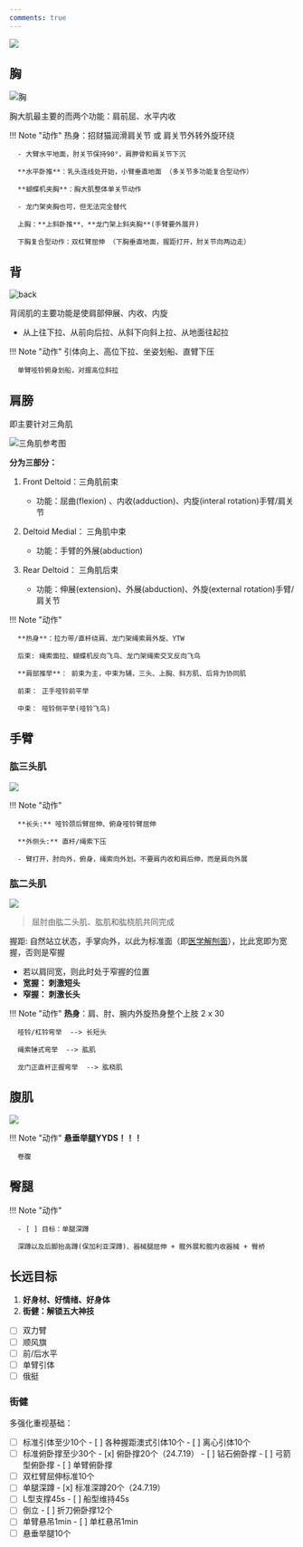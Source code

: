 ```yaml
---
comments: true
---
```


![](./assets/人体肌肉分布.png)

## 胸

![胸](./assets/胸肌.png)

胸大肌最主要的而两个功能：肩前屈、水平内收

!!! Note "动作"
      热身：招财猫润滑肩关节 或 肩关节外转外旋环绕

      - 大臂水平地面，肘关节保持90°，肩胛骨和肩关节下沉

      **水平卧推**：乳头连线处开始，小臂垂直地面 （多关节多功能复合型动作）

      **蝴蝶机夹胸**：胸大肌整体单关节动作

      - 龙门架夹胸也可，但无法完全替代

      上胸：**上斜卧推**、**龙门架上斜夹胸**(手臂要外展开)

      下胸复合型动作：双杠臂屈伸 （下胸垂直地面，握距打开，肘关节向两边走）


## 背
![back](https://pica.zhimg.com/70/v2-45bdc72779e94173fadf5b1309595fc5_1440w.avis?source=172ae18b&biz_tag=Post)

背阔肌的主要功能是使肩部伸展、内收、内旋

- 从上往下拉、从前向后拉、从斜下向斜上拉、从地面往起拉 

!!! Note "动作"
      引体向上、高位下拉、坐姿划船、直臂下压

      单臂哑铃俯身划船，对握高位斜拉

## 肩膀

即主要针对三角肌

![三角肌参考图](./assets/三角肌.png) 

**分为三部分：**

1. Front Deltoid：三角肌前束

      - 功能：屈曲(flexion) 、内收(adduction)、内旋(interal rotation)手臂/肩关节

2. Deltoid Medial： 三角肌中束
   
      - 功能：手臂的外展(abduction)

3. Rear Deltoid： 三角肌后束

      - 功能：伸展(extension)、外展(abduction)、外旋(external rotation)手臂/肩关节

!!! Note "动作"

      **热身**：拉力带/直杆绕肩、龙门架绳索肩外旋、YTW
       
      后束: 绳索面拉、蝴蝶机反向飞鸟、龙门架绳索交叉反向飞鸟

      **肩部推举**： 前束为主，中束为辅，三头、上胸、斜方肌、后背为协同肌
      
      前束： 正手哑铃前平举 

      中束： 哑铃侧平举(哑铃飞鸟)


## 手臂

### 肱三头肌
![](./assets/肱三头肌.png)

!!! Note "动作"

      **长头:** 哑铃颈后臂屈伸、俯身哑铃臂屈伸 
      
      **外侧头:** 直杆/绳索下压

      - 臂打开，肘向外，俯身，绳索向外划。不要肩内收和肩后伸，而是肩向外展

### 肱二头肌
![](./assets/肱二头肌.jpg)

> 屈肘由肱二头肌、肱肌和肱桡肌共同完成

握距: 自然站立状态，手掌向外，以此为标准面（即[医学解刨面](https://5b0988e595225.cdn.sohucs.com/images/20171012/0d266102fd064e539833cb155a86eac9.jpg)），比此宽即为宽握，否则是窄握

- 若以肩同宽，则此时处于窄握的位置
- **宽握： 刺激短头**
- **窄握： 刺激长头**

!!! Note "动作"
      **热身**：肩、肘、腕内外旋热身整个上肢 2 x 30

      哑铃/杠铃弯举  --> 长短头
      
      绳索锤式弯举  --> 肱肌
      
      龙门正直杆正握弯举  --> 肱桡肌


## 腹肌
![](./assets/腹肌.png)

!!! Note "动作"
      **悬垂举腿YYDS！！！**
      
      卷腹

## 臀腿

!!! Note "动作"

      - [ ] 目标：单腿深蹲

      深蹲以及后脚抬高蹲(保加利亚深蹲)、器械腿屈伸 + 髋外展和髋内收器械 + 臀桥

      


##  长远目标

1. **好身材、好情绪、好身体**
2. **街健：解锁五大神技**

- [ ] 双力臂
- [ ] 顺风旗
- [ ] 前/后水平
- [ ] 单臂引体
- [ ] 俄挺

### 街健

多强化重视基础：

- [ ] 标准引体至少10个
      - [ ] 各种握距澳式引体10个
      - [ ] 离心引体10个
- [ ] 标准俯卧撑至少30个
      - [x] 俯卧撑20个（24.7.19）
      - [ ] 钻石俯卧撑
      - [ ] 弓箭型俯卧撑
      - [ ] 单臂俯卧撑
- [ ] 双杠臂屈伸标准10个
- [ ] 单腿深蹲
      - [x] 标准深蹲20个（24.7.19）
- [ ] L型支撑45s
      - [ ] 船型维持45s
- [ ] 倒立
      - [ ] 折刀俯卧撑12个  
- [ ] 单臂悬吊1min
      - [ ] 单杠悬吊1min
- [ ] 悬垂举腿10个